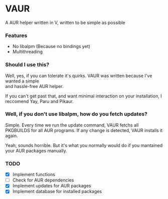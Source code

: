 # VAUR
A AUR helper written in V, written to be simple as possible


### Features
- No libalpm (Because no bindings yet)
- Multithreading


### Should I use this?
Well, yes, if you can tolerate it's quirks. 
VAUR was written because I've wanted a simple  
and hassle-free AUR helper.<br>

If you can't get past that, and want minimal 
interaction on your installation, I reccomend 
Yay, Paru and Pikaur. <br>


### Well, if you don't use libalpm, how do you fetch updates?
Simple. Every time we run the update command, 
VAUR fetchs all PKGBUILDS for all AUR programs. 
If any change is detected, VAUR installs it again.<br>

Yeah, sounds horrible. But it's what you normally 
would do if you mantained your AUR packages manually.<br>


### TODO

- [x] Implement functions
- [ ] Check for AUR dependencies
- [x] Implement updates for AUR packages
- [x] Implement database for installed packages